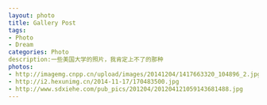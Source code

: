 ```yaml
---
layout: photo
title: Gallery Post
tags:
- Photo
- Dream
categories: Photo
description:一些美国大学的照片，我肯定上不了的那种
photos:
- http://imagemg.cnpp.cn/upload/images/20141204/1417663320_104896_2.jpg
- http://i2.hexunimg.cn/2014-11-17/170483500.jpg
- http://www.sdxiehe.com/pub_pics/201204/201204121059143681488.jpg
---
```

